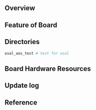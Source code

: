 ## Overview

## Feature of Board

## Directories

```sh
osal_aos_test # test for osal
```

## Board Hardware Resources

## Update log

## Reference
